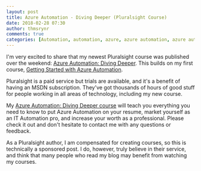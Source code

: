 ```yaml
---
layout: post
title: Azure Automation - Diving Deeper (Pluralsight Course)
date: 2018-02-28 07:30
author: thmsrynr
comments: true
categories: [Automation, automation, azure, azure automation, azure automation, DevOps, pluralsight, pluralsight, PowerShell, powershell]
---
```

I'm very excited to share that my newest Pluralsight course was published over the weekend: <a href="https://pluralsight.pxf.io/c/1209528/424552/7490?u=https%3A%2F%2Fwww.pluralsight.com%2Fcourses%2Fazure-automation-diving-deeper" target="_blank" rel="noopener">Azure Automation: Diving Deeper</a>. This builds on my first course, <a href="https://pluralsight.pxf.io/c/1209528/424552/7490?u=https%3A%2F%2Fwww.pluralsight.com%2Fcourses%2Fazure-automation-getting-started" target="_blank" rel="noopener">Getting Started with Azure Automation</a>.

Pluralsight is a paid service but trials are available, and it's a benefit of having an MSDN subscription. They've got thousands of hours of good stuff for people working in all areas of technology, including my new course.

My <a href="https://pluralsight.pxf.io/c/1209528/424552/7490?u=https%3A%2F%2Fwww.pluralsight.com%2Fcourses%2Fazure-automation-diving-deeper" target="_blank" rel="noopener">Azure Automation: Diving Deeper course</a> will teach you everything you need to know to put Azure Automation on your resume, market yourself as an IT Automation pro, and increase your worth as a professional. Please check it out and don't hesitate to contact me with any questions or feedback.

As a Pluralsight author, I am compensated for creating courses, so this is technically a sponsored post. I do, however, truly believe in their service, and think that many people who read my blog may benefit from watching my courses.
